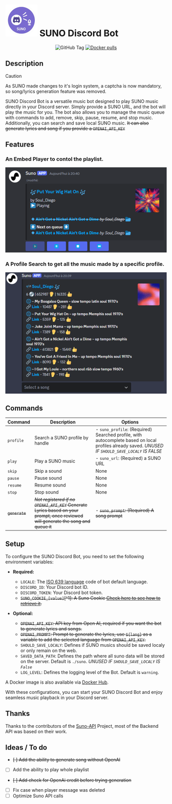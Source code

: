 
# ![Logo](logo.png) SUNO Discord Bot

<div align="center">
  
![GitHub Tag](https://img.shields.io/github/v/tag/pekno/sunobot?label=latest%20version)
[![Docker pulls](https://img.shields.io/docker/pulls/pekno/sunobot)](https://hub.docker.com/r/pekno/sunobot)
  
</div>

## Description

> [!CAUTION]
> As SUNO made changes to it's login system, a captcha is now mandatory, so song/lyrics generation feature was removed.

SUNO Discord Bot is a versatile music bot designed to play SUNO music directly in your Discord server. Simply provide a SUNO URL, and the bot will play the music for you. The bot also allows you to manage the music queue with commands to add, remove, skip, pause, resume, and stop music. Additionally, you can search and save local SUNO music. ~~It can also generate lyrics and song if you provide a `OPENAI_API_KEY`~~

## Features

### An Embed Player to contol the playlist.
![Player Embed](player.png)

### A Profile Search to get all the music made by a specific profile.
![Profile Embed](profile.png)


## Commands

| Command      | Description                   | Options                                                                                          |
|--------------|-------------------------------|--------------------------------------------------------------------------------------------------|
| `profile`    | Search a SUNO profile by handle     | - `suno_profile`: (Required) Searched profile, with autocomplete based on local profiles already saved. *UNUSED IF `SHOULD_SAVE_LOCALY` IS FALSE*                                                              |
| `play`       | Play a SUNO music             | - `suno_url`: (Required) a SUNO URL                                                                     |
| `skip`       | Skip a sound                  | None                                                                                             |
| `pause`      | Pause sound                   | None                                                                                             |
| `resume`     | Resume sound                  | None                                                                                             |
| `stop`       | Stop sound                    | None                                                                                             |
| ~~`generate`~~       | ~~*Not registered if no `OPENAI_API_KEY`* Generate Lyrics based on your prompt, once reviewed will generate the song and queue it~~                   | - ~~`suno_prompt`: (Required) A song prompt~~                                                                                               |

## Setup

To configure the SUNO Discord Bot, you need to set the following environment variables:

- **Required:**
  - `LOCALE`: The [ISO 639 language](https://en.wikipedia.org/wiki/List_of_ISO_639_language_codes#:~:text=ISO%20639%20is%20a%20standardized,(sets%202%E2%80%935).) code of bot default language.
  - `DISCORD_ID`: Your Discord bot ID.
  - `DISCORD_TOKEN`: Your Discord bot token.
  - ~~`SUNO_COOKIE_[value]`[^1]: A Suno Cookie [Check here to see how to retrieve it](https://github.com/gcui-art/suno-api).~~

- **Optional:**
  - ~~`OPENAI_API_KEY`: API key from Open AI, required if you want the bot to generate lyrics and songs.~~
  - ~~`OPENAI_PROMPT`: Prompt to generate the lyrics, use `${lang}` as a variable to add the selected language from `OPENAI_API_KEY`.~~
  - `SHOULD_SAVE_LOCALY`: Defines if SUNO musics should be saved localy or only remain on the web.
  - `SAVED_DATA_PATH`: Defines the path where all suno data will be stored on the server. Default is `./suno`. *UNUSED IF `SHOULD_SAVE_LOCALY` IS `False`*
  - `LOG_LEVEL`: Defines the logging level of the Bot. Default is `warning`.

A Docker image is also available via [Docker Hub](https://hub.docker.com/r/pekno/sunobot).

With these configurations, you can start your SUNO Discord Bot and enjoy seamless music playback in your Discord server.

## Thanks

Thanks to the contributors of the [Suno-API](https://github.com/gcui-art/suno-api) Project, most of the Backend API was based on their work.

## Ideas / To do

- ~~[ ] Add the ability to generate song without OpenAI~~
- [ ] Add the ability to play whole playlist
- ~~[ ] Add check for OpenAi credit before trying generation~~
- [ ] Fix case when player message was deleted
- [ ] Optimize Suno API calls
